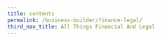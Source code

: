 ```yaml
---
title: contents
permalink: /business-builder/finance-legal/
third_nav_title: All Things Financial And Legal
---
```


